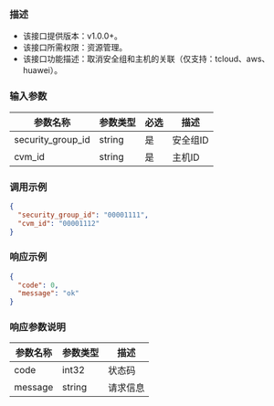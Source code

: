 ### 描述

- 该接口提供版本：v1.0.0+。
- 该接口所需权限：资源管理。
- 该接口功能描述：取消安全组和主机的关联（仅支持：tcloud、aws、huawei）。

### 输入参数

| 参数名称              | 参数类型      | 必选  | 描述    |
|-------------------|-----------|-----|-------|
| security_group_id | string    | 是   | 安全组ID |
| cvm_id            | string    | 是   | 主机ID  |

### 调用示例

```json
{
  "security_group_id": "00001111",
  "cvm_id": "00001112"
}
```

### 响应示例

```json
{
  "code": 0,
  "message": "ok"
}
```

### 响应参数说明

| 参数名称    | 参数类型   | 描述   |
|---------|--------|------|
| code    | int32  | 状态码  |
| message | string | 请求信息 |
